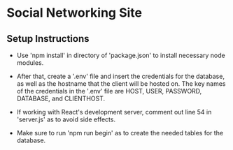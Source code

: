 # Social Networking Site

## Setup Instructions

+ Use 'npm install' in directory of 'package.json' to install necessary node modules.

+ After that, create a '.env' file and insert the credentials for the database, as well
as the hostname that the client will be hosted on. The key names of the credentials in
the '.env' file are HOST, USER, PASSWORD, DATABASE, and CLIENTHOST. 

+ If working with React's development server, comment out line 54 in 'server.js' as to avoid side effects.

+ Make sure to run 'npm run begin' as to create the needed tables for the database.
